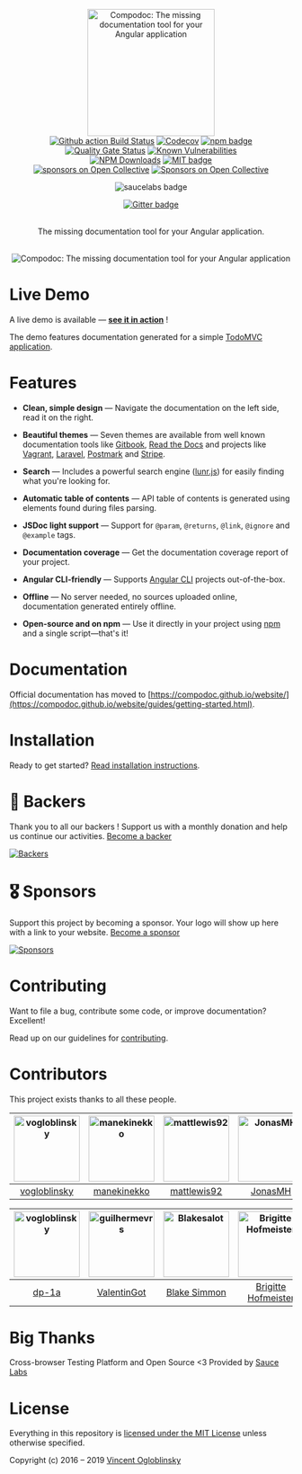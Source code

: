 <p align="center">
  <img src="https://avatars3.githubusercontent.com/u/23202313" alt="Compodoc: The missing documentation tool for your Angular application" width="226">
  <br/>
  <a href="https://github.com/compodoc/compodoc/actions"><img src="https://github.com/compodoc/compodoc/workflows/CI/badge.svg" alt="Github action Build Status"/></a>
  <a href="https://codecov.io/gh/compodoc/compodoc"><img src="https://codecov.io/gh/compodoc/compodoc/branch/develop/graph/badge.svg" alt="Codecov"/></a>
  <a href="https://www.npmjs.com/package/@compodoc/compodoc"><img src="https://badge.fury.io/js/%40compodoc%2Fcompodoc.svg" alt="npm badge"/></a>
  <a href="https://sonarcloud.io/dashboard?id=compodoc_compodoc"><img src="https://sonarcloud.io/api/project_badges/measure?project=compodoc_compodoc&metric=alert_status" alt="Quality Gate Status"/></a>
  <a href="https://snyk.io/test/github/compodoc/compodoc"><img src="https://snyk.io/test/github/compodoc/compodoc/badge.svg" alt="Known Vulnerabilities"/></a>
  <br/>
  <a href="https://npmcharts.com/compare/@compodoc/compodoc?minimal=true"><img src="https://img.shields.io/npm/dm/@compodoc/compodoc.svg?style=flat" alt="NPM Downloads"/></a>
  <a href="https://opensource.org/licenses/MIT"><img src="http://img.shields.io/badge/license-MIT-brightgreen.svg" alt="MIT badge"/></a>
  <br/>
  <a href="#backers"><img src="https://opencollective.com/compodoc/backers/badge.svg" alt="sponsors on Open Collective" /></a> <a href="#sponsors"><img src="https://opencollective.com/compodoc/sponsors/badge.svg" alt="Sponsors on Open Collective" /></a>
</p>
<p align="center">
    <img src="https://saucelabs.com/browser-matrix/compodoc.svg" alt="saucelabs badge"/>
</p>
<p align="center">
    <a href="https://gitter.im/compodoc/compodoc" target="_blank"><img src="https://badges.gitter.im/Join%20Chat.svg" alt="Gitter badge"/></a><br><br>
</p>

<p align="center">The missing documentation tool for your Angular application.<br><br></p>

<p align="center">
  <img src="https://raw.githubusercontent.com/compodoc/compodoc/master/screenshots/main-view.gif" alt="Compodoc: The missing documentation tool for your Angular application"/>
</p>

# Live Demo

A live demo is available — **[see it in action][demo]** !

The demo features documentation generated for a simple [TodoMVC application].

[demo]: https://compodoc.github.io/compodoc-demo-todomvc-angular/
[todomvc application]: https://github.com/compodoc/compodoc-demo-todomvc-angular

# Features

-   **Clean, simple design** — Navigate the documentation on the left side, read it on the right.

-   **Beautiful themes** — Seven themes are available from well known documentation tools like [Gitbook], [Read the Docs] and projects like [Vagrant], [Laravel], [Postmark] and [Stripe].

-   **Search** — Includes a powerful search engine ([lunr.js]) for easily finding what you're looking for.

-   **Automatic table of contents** — API table of contents is generated using elements found during files parsing.

-   **JSDoc light support** — Support for `@param`, `@returns`, `@link`, `@ignore` and `@example` tags.

-   **Documentation coverage** — Get the documentation coverage report of your project.

-   **Angular CLI-friendly** — Supports [Angular CLI] projects out-of-the-box.

-   **Offline** — No server needed, no sources uploaded online, documentation generated entirely offline.

-   **Open-source and on npm** — Use it directly in your project using [npm] and a single script—that's it!

[gitbook]: https://www.gitbook.com
[read the docs]: https://readthedocs.org/
[vagrant]: https://www.vagrantup.com/docs/
[laravel]: https://laravel.com/docs/5.3
[postmark]: https://developer.postmarkapp.com/
[stripe]: https://stripe.com/docs/api
[lunr.js]: https://lunrjs.com/
[angular cli]: https://cli.angular.io/
[npm]: https://www.npmjs.com/

# Documentation

Official documentation has moved to [https://compodoc.github.io/website/](https://compodoc.github.io/website/guides/getting-started.html).

# Installation

Ready to get started? [Read installation instructions](https://compodoc.github.io/website/guides/installation.html).

# 🏅 Backers

Thank you to all our backers ! Support us with a monthly donation and help us continue our activities. [Become a backer][support-url]

[![Backers][backers-image]][support-url]

# 🎖 Sponsors

Support this project by becoming a sponsor. Your logo will show up here with a link to your website. [Become a sponsor][support-url]

[![Sponsors][sponsors-image]][support-url]

# Contributing

Want to file a bug, contribute some code, or improve documentation? Excellent!

Read up on our guidelines for [contributing](https://github.com/compodoc/compodoc/blob/master/CONTRIBUTING.md).

# Contributors

This project exists thanks to all these people.

| [<img alt="vogloblinsky" src="https://avatars3.githubusercontent.com/u/2841805?v=4&s=117" width="117"/>](https://github.com/vogloblinsky) | [<img alt="manekinekko" src="https://avatars3.githubusercontent.com/u/1699357?v=4&s=117" width="117"/>](https://github.com/manekinekko) | [<img alt="mattlewis92" src="https://avatars1.githubusercontent.com/u/6425649?v=4&s=117" width="117"/>](https://github.com/mattlewis92) | [<img alt="JonasMH" src="https://avatars0.githubusercontent.com/u/1939229?v=4&s=117" width="117"/>](https://github.com/JonasMH) | [<img alt="rprotsyk" src="https://avatars0.githubusercontent.com/u/104502?v=4&s=117" width="117"/>](https://github.com/rprotsyk) | [<img alt="daniele-zurico" src="https://avatars0.githubusercontent.com/u/3193095?v=4&s=117" width="117"/>](https://github.com/daniele-zurico) | [<img alt="profimedica" src="https://avatars0.githubusercontent.com/u/2903499?v=4&s=117" width="117"/>](https://github.com/profimedica) |
| :---------------------------------------------------------------------------------------------------------------------------------------: | :-------------------------------------------------------------------------------------------------------------------------------------: | :-------------------------------------------------------------------------------------------------------------------------------------: | :-----------------------------------------------------------------------------------------------------------------------------: | :------------------------------------------------------------------------------------------------------------------------------: | :-------------------------------------------------------------------------------------------------------------------------------------------: | :-------------------------------------------------------------------------------------------------------------------------------------: |
|                                              [vogloblinsky](https://github.com/vogloblinsky)                                              |                                              [manekinekko](https://github.com/manekinekko)                                              |                                              [mattlewis92](https://github.com/mattlewis92)                                              |                                              [JonasMH](https://github.com/JonasMH)                                              |                                             [rprotsyk](https://github.com/rprotsyk)                                              |                                              [daniele-zurico](https://github.com/daniele-zurico)                                              |                                              [profimedica](https://github.com/profimedica)                                              |

| [<img alt="vogloblinsky" src="https://avatars3.githubusercontent.com/u/32763448?v=4&s=117" width="117"/>](https://github.com/dp-1a) | [<img alt="guilhermevrs" src="https://avatars0.githubusercontent.com/u/14924373?v=4&s=117" width="117"/>](https://github.com/ValentinGot) | [<img alt="Blakesalot" src="https://avatars1.githubusercontent.com/u/10159693?s=460&v=4" width="117"/>](https://github.com/Blakesalot) | [<img alt="Brigitte Hofmeister" src="https://avatars1.githubusercontent.com/u/16089658?s=460&v=4" width="117"/>](https://github.com/bhofmei) | [<img alt="lichangfeng" src="https://avatars2.githubusercontent.com/u/8101989?s=460&v=4" width="117"/>](https://github.com/lichangfeng) | [<img alt="guilhermevrs" src="https://avatars0.githubusercontent.com/u/1570567?v=4&s=117" width="117"/>](https://github.com/guilhermevrs) |
| :---------------------------------------------------------------------------------------------------------------------------------: | :---------------------------------------------------------------------------------------------------------------------------------------: | :------------------------------------------------------------------------------------------------------------------------------------: | :------------------------------------------------------------------------------------------------------------------------------------------: | :-------------------------------------------------------------------------------------------------------------------------------------: | ----------------------------------------------------------------------------------------------------------------------------------------- |
|                                                  [dp-1a](https://github.com/dp-1a)                                                  |                                               [ValentinGot](https://github.com/ValentinGot)                                               |                                             [Blake Simmon](https://github.com/Blakesalot)                                              |                                              [Brigitte Hofmeister](https://github.com/bhofmei)                                               |                                              [lichangfeng](https://github.com/lichangfeng)                                              | [guilhermevrs](https://github.com/guilhermevrs)                                                                                           |

# Big Thanks

Cross-browser Testing Platform and Open Source <3 Provided by [Sauce Labs][homepage]

[homepage]: https://saucelabs.com

# License

Everything in this repository is [licensed under the MIT License][license] unless otherwise specified.

Copyright (c) 2016 – 2019 [Vincent Ogloblinsky]

[license]: https://github.com/compodoc/compodoc/blob/master/LICENSE
[vincent ogloblinsky]: https://www.vincentogloblinsky.com
[support-url]: https://opencollective.com/compodoc#support
[backers-image]: https://opencollective.com/compodoc/backers.svg
[sponsors-image]: https://opencollective.com/compodoc/sponsor.svg
[github-action-badge]: https://github.com/compodoc/compodoc/workflows/CI/badge.svg

